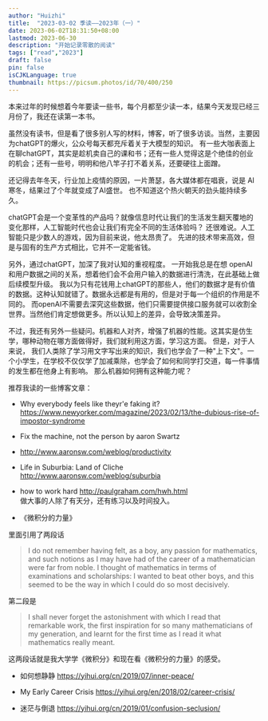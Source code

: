 ```yaml
---
author: "Huizhi"
title:  "2023-03-02 季读——2023年（一）"  
date: 2023-06-02T18:31:50+08:00  
lastmod: 2023-06-30
description: "开始记录零散的阅读"
tags: ["read","2023"]
draft: false
pin: false
isCJKLanguage: true
thumbnail: https://picsum.photos/id/70/400/250
---
```




本来过年的时候想着今年要读一些书，每个月都至少读一本，结果今天发现已经三月份了，我还在读第一本书。

虽然没有读书，但是看了很多别人写的材料，博客，听了很多访谈。当然，主要因为chatGPT的爆火，公众号每天都充斥着关于大模型的知识。
有一些大咖表面上在聊chatGPT，其实是趁机卖自己的课和书；还有一些人觉得这是个绝佳的创业的机会；还有一些号，明明和他八竿子打不着关系，还要硬往上面蹭。   

还记得去年冬天，行业加上疫情的原因，一片萧瑟，各大媒体都在唱衰，说是 AI 寒冬，结果过了个年就变成了AI盛世。 也不知道这个热火朝天的劲头能持续多久。

chatGPT会是一个变革性的产品吗？就像信息时代让我们的生活发生翻天覆地的变化那样，人工智能时代也会让我们有完全不同的生活体验吗？
还很难说。人工智能只是少数人的游戏，因为目前来说，他太昂贵了。 先进的技术带来高效，但是与固有的生产方式相比，它并不一定能省钱。

另外，通过chatGPT，加深了我对认知的重视程度。 一开始我总是在想 openAI 和用户数据之间的关系，想着他们会不会用户输入的数据进行清洗，在此基础上做后续模型升级。
我以为只有花钱用上chatGPT的那些人，他们的数据才是有价值的数据。这种认知就错了。数据永远都是有用的，但是对于每一个组织的作用是不同的。
而openAI不需要去深究这些数据，他们只需要提供接口服务就可以收割全世界。当然他们肯定想做更多。所以认知上的差异，会导致决策差异。

不过，我还有另外一些疑问。机器和人对齐，增强了机器的性能。这其实是仿生学，哪种动物在哪方面做得好，我们就利用这方面，学习这方面。
但是，对于人来说， 我们人类除了学习用文字写出来的知识，我们也学会了一种"上下文"。一个小学生，在学校不仅仅学了加减乘除，也学会了如何和同学打交道，每一件事情的发生都在他身上有影响。
那么机器如何拥有这种能力呢？

推荐我读的一些博客文章：  

- Why everybody feels like theyr'e faking it?
https://www.newyorker.com/magazine/2023/02/13/the-dubious-rise-of-impostor-syndrome


- Fix the machine, not the person by aaron Swartz


- http://www.aaronsw.com/weblog/productivity

- Life in Suburbia: Land of Cliche
http://www.aaronsw.com/weblog/suburbia


- how to work hard  http://paulgraham.com/hwh.html  
做大事的人除了有天分，还有练习以及时间投入。

- 《微积分的力量》

里面引用了两段话
> I do not remember having felt, as a boy, any passion for mathematics, and such notions as I may have had of the career of a mathematician were far from noble. I thought of mathematics in terms of examinations and scholarships: I wanted to beat other boys, and this seemed to be the way in which I could do so most decisively.

第二段是
> I shall never forget the astonishment with which I read that remarkable work, the first inspiration for so many mathematicians of my generation, and learnt for the first time as I read it what mathematics really meant.

这两段话就是我大学学《微积分》和现在看《微积分的力量》的感受。


- 如何想静静 https://yihui.org/cn/2019/07/inner-peace/
- My Early Career Crisis https://yihui.org/en/2018/02/career-crisis/


- 迷茫与倒退 https://yihui.org/cn/2019/01/confusion-seclusion/

